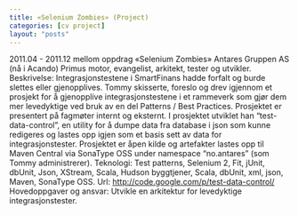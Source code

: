 ```yaml
---
title: «Selenium Zombies» (Project)
categories: [cv project]
layout: "posts"
---
```


2011.04 - 2011.12	mellom oppdrag	«Selenium Zombies»
Antares Gruppen AS (nå i Acando)
Primus motor, evangelist, arkitekt, tester og utvikler.
Beskrivelse: Integrasjonstestene i SmartFinans hadde forfalt og burde slettes eller gjenopplives.
Tommy skisserte, foreslo og drev igjennom et prosjekt for å gjenopplive integrasjonstestene i et rammeverk som gjør dem mer levedyktige ved bruk av en del Patterns / Best Practices. Prosjektet er presentert på fagmøter internt og eksternt. I prosjektet utviklet han “test-data-control”, en utility for å dumpe data fra database i json som kunne redigeres og lastes opp igjen som et basis sett av data for integrasjonstester. Prosjektet er åpen kilde og artefakter lastes opp til Maven Central via SonaType OSS under namespace “no.antares” (som Tommy administrerer).
Teknologi: Test patterns, Selenium 2, Fit, jUnit, dbUnit, Json, XStream, Scala, Hudson byggtjener, Scala, dbUnit, xml, json, Maven, SonaType OSS.
Url: http://code.google.com/p/test-data-control/
Hovedoppgaver og ansvar: Utvikle en arkitektur for levedyktige integrasjonstester.